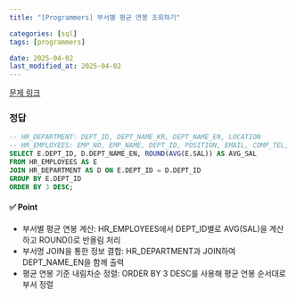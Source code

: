 ```yaml
---
title: "[Programmers] 부서별 평균 연봉 조회하기"

categories: [sql]
tags: [programmers]

date: 2025-04-02
last_modified_at: 2025-04-02
---
```

[문제 링크](https://school.programmers.co.kr/learn/courses/30/lessons/284529)

### 정답
```sql
-- HR_DEPARTMENT: DEPT_ID, DEPT_NAME_KR, DEPT_NAME_EN, LOCATION
-- HR_EMPLOYEES: EMP_NO, EMP_NAME, DEPT_ID, POSITION, EMAIL, COMP_TEL, HIRE_DATE, SAL
SELECT E.DEPT_ID, D.DEPT_NAME_EN, ROUND(AVG(E.SAL)) AS AVG_SAL
FROM HR_EMPLOYEES AS E
JOIN HR_DEPARTMENT AS D ON E.DEPT_ID = D.DEPT_ID
GROUP BY E.DEPT_ID
ORDER BY 3 DESC;
```

#### ✅ Point
- 부서별 평균 연봉 계산: HR_EMPLOYEES에서 DEPT_ID별로 AVG(SAL)을 계산하고 ROUND()로 반올림 처리
- 부서명 JOIN을 통한 정보 결합: HR_DEPARTMENT과 JOIN하여 DEPT_NAME_EN을 함께 출력
- 평균 연봉 기준 내림차순 정렬: ORDER BY 3 DESC를 사용해 평균 연봉 순서대로 부서 정렬